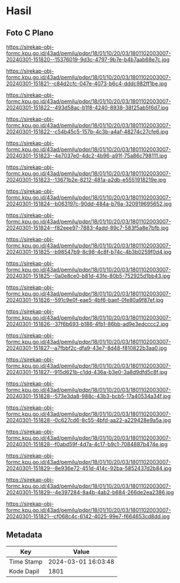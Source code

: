 # Hasil

## Foto C Plano

https://sirekap-obj-formc.kpu.go.id/43ad/pemilu/pdpr/18/01/10/20/03/1801102003007-20240301-151820--15376019-9d3c-4797-9b7e-b4b7aab68e7c.jpg

https://sirekap-obj-formc.kpu.go.id/43ad/pemilu/pdpr/18/01/10/20/03/1801102003007-20240301-151821--c84d2cfc-047e-4073-b6c4-dddc982ff1be.jpg

https://sirekap-obj-formc.kpu.go.id/43ad/pemilu/pdpr/18/01/10/20/03/1801102003007-20240301-151822--493d58ac-b1f8-4240-8938-38f25ab5f6d7.jpg

https://sirekap-obj-formc.kpu.go.id/43ad/pemilu/pdpr/18/01/10/20/03/1801102003007-20240301-151822--c54b45c5-157b-4c3b-a4af-48274c27cfe6.jpg

https://sirekap-obj-formc.kpu.go.id/43ad/pemilu/pdpr/18/01/10/20/03/1801102003007-20240301-151823--4e7037e0-4dc2-4b96-a91f-75a86c798111.jpg

https://sirekap-obj-formc.kpu.go.id/43ad/pemilu/pdpr/18/01/10/20/03/1801102003007-20240301-151823--13671b2e-8212-481a-a2db-e5551918219e.jpg

https://sirekap-obj-formc.kpu.go.id/43ad/pemilu/pdpr/18/01/10/20/03/1801102003007-20240301-151824--b063197c-90dd-484a-b76a-320919695652.jpg

https://sirekap-obj-formc.kpu.go.id/43ad/pemilu/pdpr/18/01/10/20/03/1801102003007-20240301-151824--f82eee97-7883-4add-89c7-583f5a8e7bfb.jpg

https://sirekap-obj-formc.kpu.go.id/43ad/pemilu/pdpr/18/01/10/20/03/1801102003007-20240301-151825--b98547b9-8c98-4c8f-b74c-4b3b0259f0d4.jpg

https://sirekap-obj-formc.kpu.go.id/43ad/pemilu/pdpr/18/01/10/20/03/1801102003007-20240301-151825--0a0e8ce0-b81d-43fe-80b5-752925d1bb43.jpg

https://sirekap-obj-formc.kpu.go.id/43ad/pemilu/pdpr/18/01/10/20/03/1801102003007-20240301-151826--591c9e0f-eae5-4bf6-baef-0fe80a9f87ef.jpg

https://sirekap-obj-formc.kpu.go.id/43ad/pemilu/pdpr/18/01/10/20/03/1801102003007-20240301-151826--37f6b693-b186-4fb1-86bb-ad9e3edcccc2.jpg

https://sirekap-obj-formc.kpu.go.id/43ad/pemilu/pdpr/18/01/10/20/03/1801102003007-20240301-151827--a7fbbf2c-dfa9-43e7-8d48-f810822b3aa0.jpg

https://sirekap-obj-formc.kpu.go.id/43ad/pemilu/pdpr/18/01/10/20/03/1801102003007-20240301-151827--915d621b-c1dd-436a-b3e0-3a8d9dfd5c8f.jpg

https://sirekap-obj-formc.kpu.go.id/43ad/pemilu/pdpr/18/01/10/20/03/1801102003007-20240301-151828--573e3da8-988c-43b3-bcb5-17a40534a34f.jpg

https://sirekap-obj-formc.kpu.go.id/43ad/pemilu/pdpr/18/01/10/20/03/1801102003007-20240301-151828--0c627cd6-8c55-4bfd-aa22-a229428e9a5a.jpg

https://sirekap-obj-formc.kpu.go.id/43ad/pemilu/pdpr/18/01/10/20/03/1801102003007-20240301-151828--f0abd59f-4d7a-4c17-b9c1-7084887b474e.jpg

https://sirekap-obj-formc.kpu.go.id/43ad/pemilu/pdpr/18/01/10/20/03/1801102003007-20240301-151829--8e936e72-451d-414c-92ba-5852437d2b84.jpg

https://sirekap-obj-formc.kpu.go.id/43ad/pemilu/pdpr/18/01/10/20/03/1801102003007-20240301-151829--4e397284-8a4b-4ab2-b684-266de2ea2386.jpg

https://sirekap-obj-formc.kpu.go.id/43ad/pemilu/pdpr/18/01/10/20/03/1801102003007-20240301-151821--cf068c4c-6142-4025-99e7-f664653cd8dd.jpg


## Metadata

| Key        | Value               |
| ---------- | ------------------- |
| Time Stamp | 2024-03-01 16:03:48 |
| Kode Dapil | 1801                |



